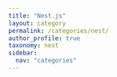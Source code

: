```yaml
---
title: "Nest.js"
layout: category
permalink: /categories/nest/
author_profile: true
taxonomy: nest
sidebar:
  nav: "categories"
---
```

